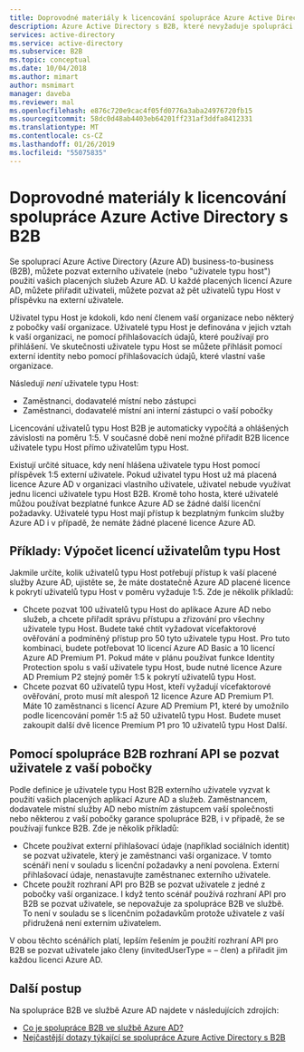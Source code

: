 ```yaml
---
title: Doprovodné materiály k licencování spolupráce Azure Active Directory s B2B | Dokumentace Microsoftu
description: Azure Active Directory s B2B, které nevyžaduje spolupráci placené licence Azure AD, ale je můžete také získat placených funkcí pro uživatele typu Host B2B
services: active-directory
ms.service: active-directory
ms.subservice: B2B
ms.topic: conceptual
ms.date: 10/04/2018
ms.author: mimart
author: msmimart
manager: daveba
ms.reviewer: mal
ms.openlocfilehash: e876c720e9cac4f05fd0776a3aba24976720fb15
ms.sourcegitcommit: 58dc0d48ab4403eb64201ff231af3ddfa8412331
ms.translationtype: MT
ms.contentlocale: cs-CZ
ms.lasthandoff: 01/26/2019
ms.locfileid: "55075835"
---
```

# <a name="azure-active-directory-b2b-collaboration-licensing-guidance"></a>Doprovodné materiály k licencování spolupráce Azure Active Directory s B2B

Se spoluprací Azure Active Directory (Azure AD) business-to-business (B2B), můžete pozvat externího uživatele (nebo "uživatele typu host") použití vašich placených služeb Azure AD. U každé placených licencí Azure AD, můžete přiřadit uživateli, můžete pozvat až pět uživatelů typu Host v příspěvku na externí uživatele.

Uživatel typu Host je kdokoli, kdo není členem vaší organizace nebo některý z pobočky vaší organizace. Uživatelé typu Host je definována v jejich vztah k vaší organizaci, ne pomocí přihlašovacích údajů, které používají pro přihlášení. Ve skutečnosti uživatele typu Host se můžete přihlásit pomocí externí identity nebo pomocí přihlašovacích údajů, které vlastní vaše organizace.

Následují *není* uživatele typu Host:
- Zaměstnanci, dodavatelé místní nebo zástupci
- Zaměstnanci, dodavatelé místní ani interní zástupci o vaší pobočky

Licencování uživatelů typu Host B2B je automaticky vypočítá a ohlášených závislosti na poměru 1:5. V současné době není možné přiřadit B2B licence uživatele typu Host přímo uživatelům typu Host.

Existují určité situace, kdy není hlášena uživatele typu Host pomocí příspěvek 1:5 externí uživatele. Pokud uživatel typu Host už má placená licence Azure AD v organizaci vlastního uživatele, uživatel nebude využívat jednu licenci uživatele typu Host B2B. Kromě toho hosta, které uživatelé můžou používat bezplatné funkce Azure AD se žádné další licenční požadavky. Uživatelé typu Host mají přístup k bezplatným funkcím služby Azure AD i v případě, že nemáte žádné placené licence Azure AD. 

## <a name="examples-calculating-guest-user-licenses"></a>Příklady: Výpočet licencí uživatelům typu Host
Jakmile určíte, kolik uživatelů typu Host potřebují přístup k vaší placené služby Azure AD, ujistěte se, že máte dostatečně Azure AD placené licence k pokrytí uživatelů typu Host v poměru vyžaduje 1:5. Zde je několik příkladů:

- Chcete pozvat 100 uživatelů typu Host do aplikace Azure AD nebo služeb, a chcete přiřadit správu přístupu a zřizování pro všechny uživatele typu Host. Budete také chtít vyžadovat vícefaktorové ověřování a podmíněný přístup pro 50 tyto uživatele typu Host. Pro tuto kombinaci, budete potřebovat 10 licencí Azure AD Basic a 10 licencí Azure AD Premium P1. Pokud máte v plánu používat funkce Identity Protection spolu s vaší uživatele typu Host, bude nutné licence Azure AD Premium P2 stejný poměr 1:5 k pokrytí uživatelů typu Host.
- Chcete pozvat 60 uživatelů typu Host, kteří vyžadují vícefaktorové ověřování, proto musí mít alespoň 12 licence Azure AD Premium P1. Máte 10 zaměstnanci s licencí Azure AD Premium P1, které by umožnilo podle licencování poměr 1:5 až 50 uživatelů typu Host. Budete muset zakoupit další dvě licence Premium P1 pro 10 uživatelů typu Host Další.

## <a name="using-the-b2b-collaboration-api-to-invite-users-from-your-affiliates"></a>Pomocí spolupráce B2B rozhraní API se pozvat uživatele z vaší pobočky

Podle definice je uživatele typu Host B2B externího uživatele vyzvat k použití vašich placených aplikací Azure AD a služeb. Zaměstnancem, dodavatele místní služby AD nebo místním zástupcem vaší společnosti nebo některou z vaší pobočky garance spolupráce B2B, i v případě, že se používají funkce B2B. Zde je několik příkladů: 
- Chcete používat externí přihlašovací údaje (například sociálních identit) se pozvat uživatele, který je zaměstnanci vaší organizace. V tomto scénáři není v souladu s licenční požadavky a není povolena. Externí přihlašovací údaje, nenastavujte zaměstnanec externího uživatele.  
- Chcete použít rozhraní API pro B2B se pozvat uživatele z jedné z pobočky vaší organizace. I když tento scénář používá rozhraní API pro B2B se pozvat uživatele, se nepovažuje za spolupráce B2B ve službě. To není v souladu se s licenčním požadavkům protože uživatele z vaší přidružená není externím uživatelem. 

V obou těchto scénářích platí, lepším řešením je použití rozhraní API pro B2B se pozvat uživatele jako členy (invitedUserType = – člen) a přiřadit jim každou licenci Azure AD. 

## <a name="next-steps"></a>Další postup

Na spolupráce B2B ve službě Azure AD najdete v následujících zdrojích:

* [Co je spolupráce B2B ve službě Azure AD?](what-is-b2b.md)
* [Nejčastější dotazy týkající se spolupráce Azure Active Directory s B2B](faq.md)
